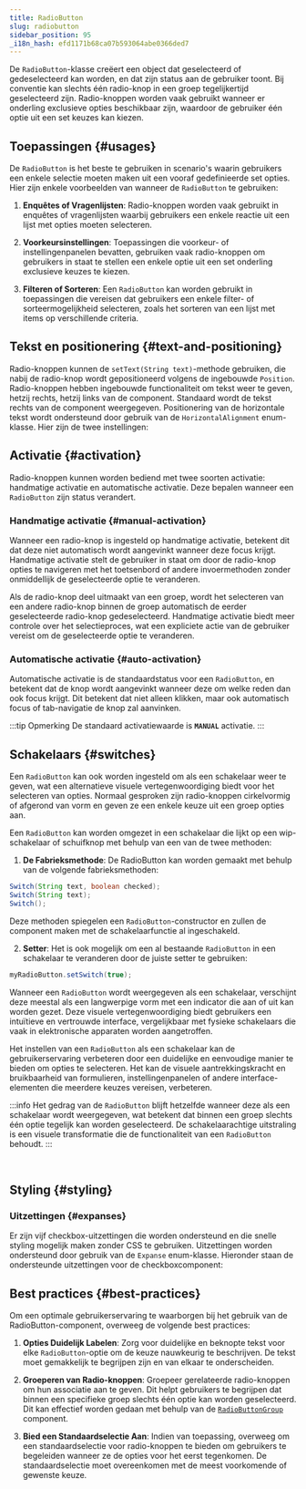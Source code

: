 ```yaml
---
title: RadioButton
slug: radiobutton
sidebar_position: 95
_i18n_hash: efd1171b68ca07b593064abe0366ded7
---
```

<DocChip chip='shadow' />
<DocChip chip='name' label="dwc-radio" />
<DocChip chip='since' label='23.01' />
<JavadocLink type="foundation" location="com/webforj/component/optioninput/RadioButton" top='true'/>

De `RadioButton`-klasse creëert een object dat geselecteerd of gedeselecteerd kan worden, en dat zijn status aan de gebruiker toont. Bij conventie kan slechts één radio-knop in een groep tegelijkertijd geselecteerd zijn. Radio-knoppen worden vaak gebruikt wanneer er onderling exclusieve opties beschikbaar zijn, waardoor de gebruiker één optie uit een set keuzes kan kiezen.

<ComponentDemo 
path='/webforj/radiobuttongroup?' 
javaE='https://raw.githubusercontent.com/webforj/webforj-documentation/refs/heads/main/src/main/java/com/webforj/samples/views/radiobutton/RadioButtonGroupView.java'
height="200px"
/>

## Toepassingen {#usages}

De `RadioButton` is het beste te gebruiken in scenario's waarin gebruikers een enkele selectie moeten maken uit een vooraf gedefinieerde set opties. Hier zijn enkele voorbeelden van wanneer de `RadioButton` te gebruiken:

1. **Enquêtes of Vragenlijsten**: Radio-knoppen worden vaak gebruikt in enquêtes of vragenlijsten waarbij gebruikers een enkele reactie uit een lijst met opties moeten selecteren.

2. **Voorkeursinstellingen**: Toepassingen die voorkeur- of instellingenpanelen bevatten, gebruiken vaak radio-knoppen om gebruikers in staat te stellen een enkele optie uit een set onderling exclusieve keuzes te kiezen.

3. **Filteren of Sorteren**: Een `RadioButton` kan worden gebruikt in toepassingen die vereisen dat gebruikers een enkele filter- of sorteermogelijkheid selecteren, zoals het sorteren van een lijst met items op verschillende criteria.

## Tekst en positionering {#text-and-positioning}

Radio-knoppen kunnen de ```setText(String text)```-methode gebruiken, die nabij de radio-knop wordt gepositioneerd volgens de ingebouwde `Position`. Radio-knoppen hebben ingebouwde functionaliteit om tekst weer te geven, hetzij rechts, hetzij links van de component. Standaard wordt de tekst rechts van de component weergegeven. Positionering van de horizontale tekst wordt ondersteund door gebruik van de `HorizontalAlignment` enum-klasse. Hier zijn de twee instellingen: <br/>

<ComponentDemo 
path='/webforj/radiobuttontext?' 
javaE='https://raw.githubusercontent.com/webforj/webforj-documentation/refs/heads/main/src/main/java/com/webforj/samples/views/radiobutton/RadioButtonTextView.java'
height="120px"
/>

## Activatie {#activation}

Radio-knoppen kunnen worden bediend met twee soorten activatie: handmatige activatie en automatische activatie. Deze bepalen wanneer een `RadioButton` zijn status verandert.

<ComponentDemo 
path='/webforj/radiobuttonactivation?' 
javaE='https://raw.githubusercontent.com/webforj/webforj-documentation/refs/heads/main/src/main/java/com/webforj/samples/views/radiobutton/RadioButtonActivationView.java'
height="175px"
/>

### Handmatige activatie {#manual-activation}

Wanneer een radio-knop is ingesteld op handmatige activatie, betekent dit dat deze niet automatisch wordt aangevinkt wanneer deze focus krijgt. Handmatige activatie stelt de gebruiker in staat om door de radio-knop opties te navigeren met het toetsenbord of andere invoermethoden zonder onmiddellijk de geselecteerde optie te veranderen.

Als de radio-knop deel uitmaakt van een groep, wordt het selecteren van een andere radio-knop binnen de groep automatisch de eerder geselecteerde radio-knop gedeselecteerd. Handmatige activatie biedt meer controle over het selectieproces, wat een expliciete actie van de gebruiker vereist om de geselecteerde optie te veranderen.

### Automatische activatie {#auto-activation}

Automatische activatie is de standaardstatus voor een `RadioButton`, en betekent dat de knop wordt aangevinkt wanneer deze om welke reden dan ook focus krijgt. Dit betekent dat niet alleen klikken, maar ook automatisch focus of tab-navigatie de knop zal aanvinken.

:::tip Opmerking
De standaard activatiewaarde is **`MANUAL`** activatie.
:::

## Schakelaars {#switches}

Een `RadioButton` kan ook worden ingesteld om als een schakelaar weer te geven, wat een alternatieve visuele vertegenwoordiging biedt voor het selecteren van opties. Normaal gesproken zijn radio-knoppen cirkelvormig of afgerond van vorm en geven ze een enkele keuze uit een groep opties aan.

<ComponentDemo 
path='/webforj/radiobuttonswitch?' 
javaE='https://raw.githubusercontent.com/webforj/webforj-documentation/refs/heads/main/src/main/java/com/webforj/samples/views/radiobutton/RadioButtonSwitchView.java'
height="120px"
/>

Een `RadioButton` kan worden omgezet in een schakelaar die lijkt op een wip-schakelaar of schuifknop met behulp van een van de twee methoden:

1. **De Fabrieksmethode**: De RadioButton kan worden gemaakt met behulp van de volgende fabrieksmethoden:

```java
Switch(String text, boolean checked);
Switch(String text);
Switch();
```

Deze methoden spiegelen een `RadioButton`-constructor en zullen de component maken met de schakelaarfunctie al ingeschakeld.

2. **Setter**: Het is ook mogelijk om een al bestaande `RadioButton` in een schakelaar te veranderen door de juiste setter te gebruiken:

```java
myRadioButton.setSwitch(true);
``` 

Wanneer een `RadioButton` wordt weergegeven als een schakelaar, verschijnt deze meestal als een langwerpige vorm met een indicator die aan of uit kan worden gezet. Deze visuele vertegenwoordiging biedt gebruikers een intuïtieve en vertrouwde interface, vergelijkbaar met fysieke schakelaars die vaak in elektronische apparaten worden aangetroffen.

Het instellen van een `RadioButton` als een schakelaar kan de gebruikerservaring verbeteren door een duidelijke en eenvoudige manier te bieden om opties te selecteren. Het kan de visuele aantrekkingskracht en bruikbaarheid van formulieren, instellingenpanelen of andere interface-elementen die meerdere keuzes vereisen, verbeteren.

:::info
Het gedrag van de `RadioButton` blijft hetzelfde wanneer deze als een schakelaar wordt weergegeven, wat betekent dat binnen een groep slechts één optie tegelijk kan worden geselecteerd. De schakelaarachtige uitstraling is een visuele transformatie die de functionaliteit van een `RadioButton` behoudt.
:::

<br/>

## Styling {#styling}

### Uitzettingen {#expanses}
Er zijn vijf checkbox-uitzettingen die worden ondersteund en die snelle styling mogelijk maken zonder CSS te gebruiken. Uitzettingen worden ondersteund door gebruik van de `Expanse` enum-klasse. Hieronder staan de ondersteunde uitzettingen voor de checkboxcomponent: <br/>

<TableBuilder name="RadioButton" />

## Best practices {#best-practices}

Om een optimale gebruikerservaring te waarborgen bij het gebruik van de RadioButton-component, overweeg de volgende best practices:

1. **Opties Duidelijk Labelen**: Zorg voor duidelijke en beknopte tekst voor elke `RadioButton`-optie om de keuze nauwkeurig te beschrijven. De tekst moet gemakkelijk te begrijpen zijn en van elkaar te onderscheiden.

2. **Groeperen van Radio-knoppen**: Groepeer gerelateerde radio-knoppen om hun associatie aan te geven. Dit helpt gebruikers te begrijpen dat binnen een specifieke groep slechts één optie kan worden geselecteerd. Dit kan effectief worden gedaan met behulp van de [`RadioButtonGroup`](/docs/components/radiobuttongroup) component.

3. **Bied een Standaardselectie Aan**: Indien van toepassing, overweeg om een standaardselectie voor radio-knoppen te bieden om gebruikers te begeleiden wanneer ze de opties voor het eerst tegenkomen. De standaardselectie moet overeenkomen met de meest voorkomende of gewenste keuze.
